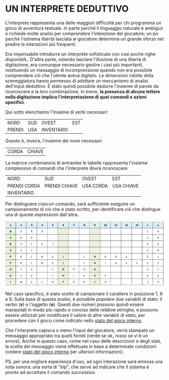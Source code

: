 ﻿# UN INTERPRETE DEDUTTIVO

L'interprete rappresenta una delle maggiori difficoltà per chi programma un gioco di avventura testuale. In parte perché il linguaggio naturale è ambiguo e richiede molte analisi per comprendere l'intenzione del giocatore; un po perché l'estrema libertà lasciata al giocatore determina un grande sforzo nel predire le interazioni più frequenti.

Era impensabile introdurre un interprete sofisticato con così poche righe disponibili,. D'altra parte, volendo lasciare l'illusione di una libertà di digitazione, era comunque necessario gestire i casi più importanti, restituendo un messaggio di incomprensione quando non era possibile comprendere ciò che l'utente aveva digitato. Le dimensioni ridotte della sceneggiatura hanno permesso di adottare un meccanismo di analisi dell'input deduttivo. È stato quindi possibile dedurre l'insieme di parole da riconoscere e la loro combinazione. In breve, **la presenza di alcune lettere nella digitazione implica l'interpretazione di quei comandi e azioni specifici**.

Qui sotto elenchiamo l'insieme di verbi necessari:

<table>
    <tr>
        <td>NORD</td>
        <td>SUD</td>
        <td>OVEST</td>
        <td>EST</td>
    </tr>
    <tr>
        <td>PRENDI</td>
        <td>USA</td>
        <td>INVENTARIO</td>
        <td></td>
    </tr>
</table>

Questo è, invece, l'insieme dei nomi necessari:

<table>
    <tr>
        <td>CORDA</td>
        <td>CHIAVE</td>
    </tr>
</table>

La matrice combinatoria di entrambe le tabelle rappresenta l'insieme complessivo di comandi che l'interprete dovrà riconoscere:

<table>
    <tr>
        <td>NORD</td>
        <td>SUD</td>
        <td>OVEST</td>
        <td>EST</td>
    </tr>
    <tr>
        <td>PRENDI CORDA</td>
        <td>PRENDI CHIAVE</td>
        <td>USA CORDA</td>
        <td>USA CHIAVE</td>
    </tr>
    <tr>
        <td>INVENTARIO</td>
        <td></td>
        <td></td>
        <td></td>
    </tr>
</table>

Per distinguere ciascun comando, sarà sufficiente eseguire un campionamento di ciò che è stato scritto, per identificare ciò che distingue una di queste espressioni dall'altra.

![Sampling of words](parser.png)

Nel caso specifico, è stato scelto di campionare il carattere in posizione 1, 6 e 9. Sulla base di questa analisi, è possibile popolare due variabili di stato: il verbo (**v**) e l'oggetto (**o**). Questi due numeri possono quindi essere manipolati in modo più rapido e conciso delle relative stringhe, e possono essere utilizzati per modificare il valore di altre variabili di stato, per procedere con il gioco come indicato nello [stato del gioco interno](game-state.md).

Che l'interprete capisca o meno l'input del giocatore, verrà stampato un messaggio appropriato tra quelli forniti (verde se ok, rosso se vi è un errore). Anche in questo caso, come nel caso delle descrizioni e degli stati, la scelta del messaggio viene effettuata in base a determinate condizioni (vedere [stato del gioco interno](game-state.md) per ulteriori informazioni).

PS. per una migliore esperienza d'uso, ad ogni interazione sarà emessa una nota sonora: una sorta di "bip", che serve ad indicare che il sistema è pronto ad accettare il comando successivo.

